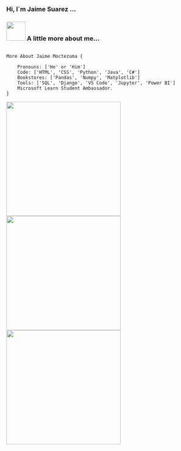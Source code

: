 ### Hi, I´m Jaime Suarez ...
### <img src="https://media1.giphy.com/media/l8gL23OcJmthB2Yv2E/200w.webp?cid=ecf05e47q1kfyj1qcv9owagiyoya6udsyjgb67s6kblxdext&ep=v1_gifs_search&rid=200w.webp&ct=g" width="50"> A little more about me...

```javascript+

More About Jaime Moctezuma {

    Pronouns: ['He' or 'Him']
    Code: ['HTML', 'CSS', 'Python', 'Java', 'C#']
    Bookstores: ['Pandas', 'Numpy', 'Matplotlib']
    Tools: ['SQL', 'Django', 'VS Code', 'Jupyter', 'Power BI']
    Microsoft Learn Student Ambassador.
}

```

<!-- Primera imagen -->
<img src="https://drive.google.com/file/d/1ETCw0myX3LQDe4sVoYp7sigKcQ49xPmH/view?usp=sharing" width="300">

<!-- Segunda imagen -->
<img src="https://drive.google.com/file/d/1Ze2aYHEZNUCtblz0OCL5vmhb_ucol978/view?usp=sharing" width="300">

<!-- Tercera imagen -->
<img src="https://drive.google.com/file/d/1cYYVYw1JEg813lCJyEyVHjEp2hxHrKti/view?usp=sharing" width="300">
